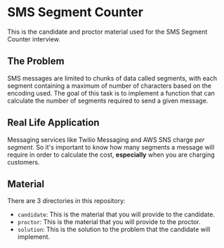 # SMS Segment Counter

This is the candidate and proctor material used for the SMS Segment Counter interview.

## The Problem

SMS messages are limited to chunks of data called segments, with each segment containing a maximum of number of characters based on the encoding used. The goal of this task is to implement a function that can calculate the number of segments required to send a given message.

## Real Life Application

Messaging services like Twilio Messaging and AWS SNS charge _per segment_. So it's important to know how many segments a message will require in order to calculate the cost, **especially** when you are charging customers.

## Material

There are 3 directories in this repository:

- `candidate`: This is the material that you will provide to the candidate.
- `proctor`: This is the material that you will provide to the proctor.
- `solution`: This is the solution to the problem that the candidate will implement.
